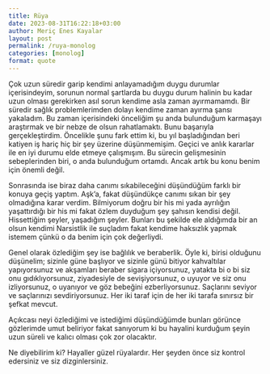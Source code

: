 ```yaml
---
title: Rüya
date: 2023-08-31T16:22:18+03:00
author: Meriç Enes Kayalar
layout: post
permalink: /ruya-monolog
categories: [monolog]
format: quote
---
```


Çok uzun süredir garip kendimi anlayamadığım duygu durumlar içerisindeyim, sorunun normal şartlarda bu duygu durum halinin bu kadar uzun olması gerekirken asıl sorun kendime asla zaman ayırmamamdı. Bir süredir sağlık problemlerimden dolayı kendime zaman ayırma şansı yakaladım. Bu zaman içerisindeki önceliğim şu anda bulunduğum karmaşayı araştırmak ve bir nebze de olsun rahatlamaktı. Bunu başarıyla gerçekleştirdim. Öncelikle şunu fark ettim ki, bu yıl başladığından beri katiyen iş hariç hiç bir şey üzerine düşünmemişim. Geçici ve anlık kararlar ile en iyi durumu elde etmeye çalışmışım. Bu sürecin gelişmesinin sebeplerinden biri, o anda bulunduğum ortamdı. Ancak artık bu konu benim için önemli değil.

Sonrasında ise biraz daha canımı sıkabileceğini düşündüğüm farklı bir konuya geçiş yaptım. Aşk’a, fakat düşündükçe canımı sıkan bir şey olmadığına karar verdim. Bilmiyorum doğru bir his mi yada ayrılığın yaşattırdığı bir his mi fakat özlem duyduğum şey şahısın kendisi değil. Hissettiğim şeyler, yaşadığım şeyler. Bunları bu şekilde ele aldığımda bir an olsun kendimi Narsistlik ile suçladım fakat kendime haksızlık yapmak istemem çünkü o da benim için çok değerliydi.

Genel olarak özlediğim şey ise bağlılık ve beraberlik. Öyle ki, birisi olduğunu düşünelim; sizinle güne başlıyor ve sizinle günü bitiyor kahvaltılar yapıyorsunuz ve akşamları beraber sigara içiyorsunuz, yatakta bi o bi siz onu gıdıklıyorsunuz, ziyadesiyle de sevişiyorsunuz, o uyuyor ve siz onu izliyorsunuz, o uyanıyor ve göz bebeğini ezberliyorsunuz. Saçlarını seviyor ve saçlarınızı sevdiriyorsunuz. Her iki taraf için de her iki tarafa sınırsız bir şefkat mevcut. 

Açıkcası neyi özlediğimi ve istediğimi düşündüğümde bunları görünce gözlerimde umut beliriyor fakat sanıyorum ki bu hayalini kurduğum şeyin uzun süreli ve kalıcı olması çok zor olacaktır.

Ne diyebilirim ki? Hayaller güzel rüyalardır. Her şeyden önce siz kontrol edersiniz ve siz dizginlersiniz.
